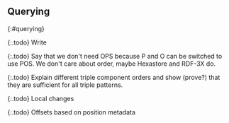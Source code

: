 ## Querying
{:#querying}

{:.todo}
Write

{:.todo}
Say that we don't need OPS because P and O can be switched to use POS. We don't care about order, maybe Hexastore and RDF-3X do.

{:.todo}
Explain different triple component orders and show (prove?) that they are sufficient for all triple patterns.

{:.todo}
Local changes

{:.todo}
Offsets based on position metadata
